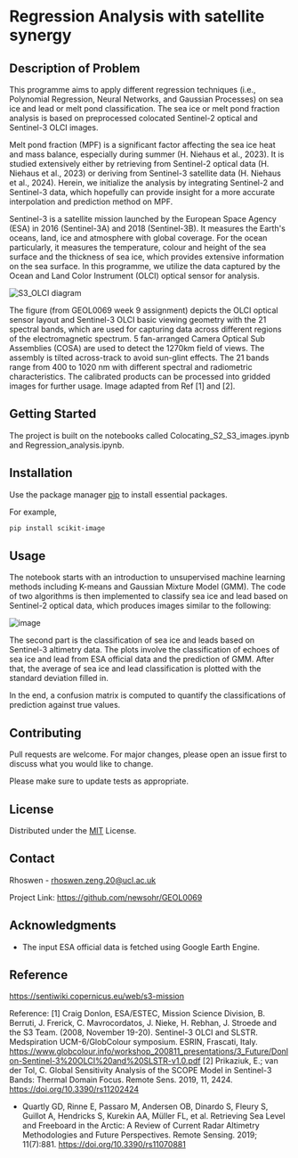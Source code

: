 # Regression Analysis with satellite synergy

<!-- ABOUT THE PROJECT -->

## Description of Problem
This programme aims to apply different regression techniques (i.e., Polynomial Regression, Neural Networks, and Gaussian Processes) on sea ice and lead or melt pond classification. The sea ice or melt pond fraction analysis is based on preprocessed colocated Sentinel-2 optical and Sentinel-3 OLCI images.

Melt pond fraction (MPF) is a significant factor affecting the sea ice heat and mass balance, especially during summer (H. Niehaus et al., 2023). It is studied extensively either by retrieving from Sentinel-2 optical data (H. Niehaus et al., 2023) or deriving from Sentinel-3 satellite data (H. Niehaus et al., 2024). Herein, we initialize the analysis by integrating Sentinel-2 and Sentinel-3 data, which hopefully can provide insight for a more accurate interpolation and prediction method on MPF.

Sentinel-3 is a satellite mission launched by the European Space Agency (ESA) in 2016 (Sentinel-3A) and 2018 (Sentinel-3B). It measures the Earth's oceans, land, ice and atmosphere with global coverage. For the ocean particularly, it measures the temperature, colour and height of the sea surface and the thickness of sea ice, which provides extensive information on the sea surface. In this programme, we utilize the data captured by the Ocean and Land Color Instrument (OLCI) optical sensor for analysis.

![S3_OLCI diagram](EO_diagram.png)

The figure (from GEOL0069 week 9 assignment) depicts the OLCI optical sensor layout and Sentinel-3 OLCI basic viewing geometry with the 21 spectral bands, which are used for capturing data across different regions of the electromagnetic spectrum. 5 fan-arranged Camera Optical Sub Assemblies (COSA) are used to detect the 1270km field of views. The assembly is tilted across-track to avoid sun-glint effects. The 21 bands range from 400 to 1020 nm with different spectral and radiometric characteristics. The calibrated products can be processed into gridded images for further usage. Image adapted from Ref [1] and [2].



<!-- GETTING STARTED -->
## Getting Started

The project is built on the notebooks called Colocating_S2_S3_images.ipynb and Regression_analysis.ipynb.

<!-- ### Prerequisites

This is an example of how to list things you need to use the software and how to install them.
* npm
  ```sh
  npm install npm@latest -g
  ```
-->
  
## Installation

Use the package manager [pip](https://pip.pypa.io/en/stable/) to install essential packages.

For example,

```bash
pip install scikit-image
```


## Usage

<!-- ```python
import foobar

# returns 'words'
foobar.pluralize('word')

# returns 'geese'
foobar.pluralize('goose')

# returns 'phenomenon'
foobar.singularize('phenomena')
```

 USAGE EXAMPLES -->

The notebook starts with an introduction to unsupervised machine learning methods including K-means and Gaussian Mixture Model (GMM). The code of two algorithms is then implemented to classify sea ice and lead based on Sentinel-2 optical data, which produces images similar to the following:

![image](https://github.com/newsohr/GEOL0069/assets/152040156/549021e9-c887-4689-bf53-1b5ac3f8bb32)


The second part is the classification of sea ice and leads based on Sentinel-3 altimetry data. The plots involve the classification of echoes of sea ice and lead from ESA official data and the prediction of GMM. After that, the average of sea ice and lead classification is plotted with the standard deviation filled in.

In the end, a confusion matrix is computed to quantify the classifications of prediction against true values.


<!-- ROADMAP 
## Roadmap

- [ ] Feature 1
- [ ] Feature 2
- [ ] Feature 3
    - [ ] Nested Feature

See the [open issues](https://github.com/github_username/repo_name/issues) for a full list of proposed features (and known issues). 
-->



## Contributing

Pull requests are welcome. For major changes, please open an issue first to discuss what you would like to change.

Please make sure to update tests as appropriate.


## License

Distributed under the [MIT](https://choosealicense.com/licenses/mit/) License. 


## Contact

Rhoswen - rhoswen.zeng.20@ucl.ac.uk

Project Link: https://github.com/newsohr/GEOL0069

## Acknowledgments

* []() The input ESA official data is fetched using Google Earth Engine.


## Reference

https://sentiwiki.copernicus.eu/web/s3-mission

Reference:
[1] Craig Donlon, ESA/ESTEC, Mission Science Division, B. Berruti, J. Frerick, C. Mavrocordatos, J. Nieke, H. Rebhan, J. Stroede and the S3 Team. (2008, November 19-20). Sentinel-3 OLCI and SLSTR. Medspiration UCM-6/GlobColour symposium. ESRIN, Frascati, Italy. https://www.globcolour.info/workshop_200811_presentations/3_Future/Donlon-Sentinel-3%20OLCI%20and%20SLSTR-v1.0.pdf
[2] Prikaziuk, E.; van der Tol, C. Global Sensitivity Analysis of the SCOPE Model in Sentinel-3 Bands: Thermal Domain Focus. Remote Sens. 2019, 11, 2424. https://doi.org/10.3390/rs11202424
* []() Quartly GD, Rinne E, Passaro M, Andersen OB, Dinardo S, Fleury S, Guillot A, Hendricks S, Kurekin AA, Müller FL, et al. Retrieving Sea Level and Freeboard in the Arctic: A Review of Current Radar Altimetry Methodologies and Future Perspectives. Remote Sensing. 2019; 11(7):881. https://doi.org/10.3390/rs11070881



